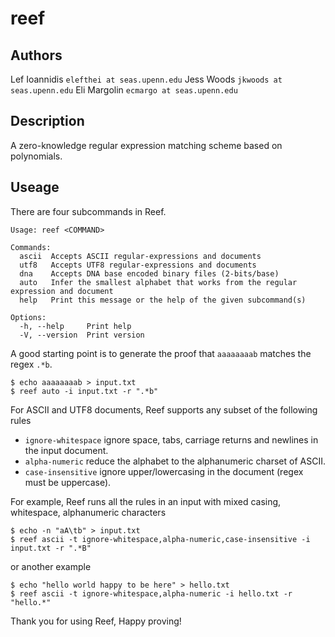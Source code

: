 # reef

## Authors
Lef Ioannidis `elefthei at seas.upenn.edu`
Jess Woods `jkwoods at seas.upenn.edu`
Eli Margolin `ecmargo at seas.upenn.edu`

## Description

A zero-knowledge regular expression matching scheme based on polynomials.

## Useage

There are four subcommands in Reef.
```
Usage: reef <COMMAND>

Commands:
  ascii  Accepts ASCII regular-expressions and documents
  utf8   Accepts UTF8 regular-expressions and documents
  dna    Accepts DNA base encoded binary files (2-bits/base)
  auto   Infer the smallest alphabet that works from the regular expression and document
  help   Print this message or the help of the given subcommand(s)

Options:
  -h, --help     Print help
  -V, --version  Print version
```

A good starting point is to generate the proof that `aaaaaaaab` matches the regex `.*b`.

```
$ echo aaaaaaaab > input.txt
$ reef auto -i input.txt -r ".*b"
```

For ASCII and UTF8 documents, Reef supports any subset of the following rules

- `ignore-whitespace` ignore space, tabs, carriage returns and newlines in the input document.
- `alpha-numeric` reduce the alphabet to the alphanumeric charset of ASCII.
- `case-insensitive` ignore upper/lowercasing in the document (regex must be uppercase).

For example, Reef runs all the rules in an input with mixed casing, whitespace, alphanumeric characters

```
$ echo -n "aA\tb" > input.txt
$ reef ascii -t ignore-whitespace,alpha-numeric,case-insensitive -i input.txt -r ".*B"
```

or another example
```
$ echo "hello world happy to be here" > hello.txt
$ reef ascii -t ignore-whitespace,alpha-numeric -i hello.txt -r "hello.*"
```

Thank you for using Reef,
Happy proving!

